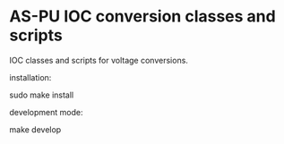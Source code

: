 # AS-PU IOC conversion classes and scripts

IOC classes and scripts for voltage conversions.

installation:

 sudo make install

development mode:

 make develop
